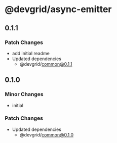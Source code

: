 # @devgrid/async-emitter

## 0.1.1

### Patch Changes

- add initial readme
- Updated dependencies
  - @devgrid/common@0.1.1

## 0.1.0

### Minor Changes

- initial

### Patch Changes

- Updated dependencies
  - @devgrid/common@0.1.0
